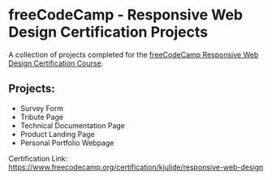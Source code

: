 # freeCodeCamp - Responsive Web Design Certification Projects
A collection of projects completed for the [freeCodeCamp Responsive Web Design Certification Course](https://www.freecodecamp.org/learn/2022/responsive-web-design/).

## Projects:
* Survey Form
* Tribute Page
* Technical Documentation Page
* Product Landing Page
* Personal Portfolio Webpage

Certification Link: https://www.freecodecamp.org/certification/kjulide/responsive-web-design
